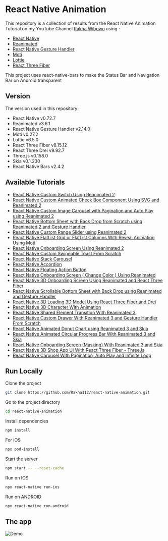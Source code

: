 # React Native Animation

This repository is a collection of results from the React Native Animation Tutorial on my YouTube Channel [Rakha Wibowo](https://www.youtube.com/@rakhawibowo) using :

- [React Native](https://reactnative.dev/)
- [Reanimated](https://docs.swmansion.com/react-native-reanimated/)
- [React Native Gesture Handler](https://docs.swmansion.com/react-native-gesture-handler/docs/)
- [Moti](https://moti.fyi/)
- [Lottie](https://github.com/lottie-react-native/lottie-react-native)
- [React Three Fiber](https://github.com/lottie-react-native/lottie-react-native)

This project uses react-native-bars to make the Status Bar and Navigation Bar on Android transparent

## Version

The version used in this repository:

- React Native v0.72.7
- Reanimated v3.6.1
- React Native Gesture Handler v2.14.0
- Moti v0.27.2
- Lottie v6.5.0
- React Three Fiber v8.15.12
- React Three Drei v9.92.7
- Three.js v0.158.0
- Skia v0.1.230
- React Native Bars v2.4.2

## Available Tutorials

- [React Native Custom Switch Using Reanimated 2](https://youtu.be/qDI5SQAb0vI)
- [React Native Custom Animated Check Box Component Using SVG and Reanimated 2](https://youtu.be/8aax8SU0F2w)
- [React Native Custom Image Carousel with Pagination and Auto Play using Reanimated 2](https://youtu.be/1XDMJI93p0I)
- [React Native Bottom Sheet with Back Drop from Scratch using Reanimated 2 and Gesture Handler](https://youtu.be/r_cng3a6K70)
- [React Native Custom Range Slider using Reanimated 2](https://youtu.be/sZ0BDG9PAd4)
- [React Native FlatList Grid or FlatList Columns With Reveal Animation Using Moti](https://youtu.be/wFHPaBugFsQ)
- [React Native Onboarding Screen Using Reanimated 2](https://youtu.be/b9uLJJ3aNjU)
- [React Native Custom Swipeable Toast From Scratch](https://youtu.be/M2v7vsHcjHk)
- [React Native Stack Carousel](https://youtu.be/nmcsDXwUDlI)
- [React Native Accordion](https://youtu.be/qjsNgjXxK24)
- [React Native Floating Action Button](https://youtu.be/CSQLCAx-tG0)
- [React Native Onboarding Screen ( Change Color ) Using Reanimated](https://youtu.be/E-y4lCQF6_I)
- [React Native 3D Onboarding Screen Using Reanimated and React Three Fiber](https://youtu.be/zs-K4AMRoa0)
- [React Native Scrollable Bottom Sheet with Back Drop using Reanimated and Gesture Handler](https://youtu.be/kWrC4i0DorE)
- [React Native 3D Loading 3D Model Using React Three Fiber and Drei](https://youtu.be/O8q8H9c9XZ4)
- [React Native 3D Character With Animation](https://youtu.be/SP0O5o9BJVA)
- [React Native Shared Element Transition With Reanimated 3](https://youtu.be/fNIIaUUac7k)
- [React Native Custom Drawer With Reanimated 3 and Gesture Handler From Scratch](https://youtu.be/bwHh-qTjU1g)
- [React Native Animated Donut Chart using Reanimated 3 and Skia](https://youtu.be/Zgz1baxJslg)
- [React Native Animated Circular Progress Bar With Reanimated 3 and Skia](https://youtu.be/Uohkd-cef8E)
- [React Native Onboarding Screen (Masking) With Reanimated 3 and Skia](https://youtu.be/XYbVTgDym-U)
- [React Native 3D Shop App UI With React Three Fiber - ThreeJs](https://youtu.be/quVWBfqwPBA)
- [React Native Carousel With Pagination, Auto Play and Infinite Loop](https://youtu.be/iqBJ1021m0s)

## Run Locally

Clone the project

```bash
git clone https://github.com/Rakha112/react-native-animation.git
```

Go to the project directory

```bash
cd react-native-animation
```

Install dependencies

```bash
npm install
```

For iOS

```bash
npx pod-install
```

Start the server

```bash
npm start -- --reset-cache
```

Run on IOS

```bash
npx react-native run-ios
```

Run on ANDROID

```bash
npx react-native run-android
```

## The app

![Demo](https://github.com/Rakha112/react-native-animation/blob/main/ImageDemo.png)
